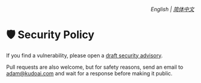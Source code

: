 <div align="right">
    <h6>
        <picture>
            <source type="image/svg+xml" media="(prefers-color-scheme: dark)" srcset="https://cdn.jsdelivr.net/gh/adamlui/userscripts@latest/media/images/icons/earth/white/icon32.svg">
            <img height=14 src="https://cdn.jsdelivr.net/gh/adamlui/userscripts@latest/media/images/icons/earth/black/icon32.svg">
        </picture>
        &nbsp;English |
        <a href="zh-cn/SECURITY.md">简体中文</a>
    </h6>
</div>

# 🛡️ Security Policy

If you find a vulnerability, please open a [draft security advisory](https://github.com/adamlui/userscripts/security/advisories/new).

Pull requests are also welcome, but for safety reasons, send an email to <adam@kudoai.com> and wait for a response before making it public.
